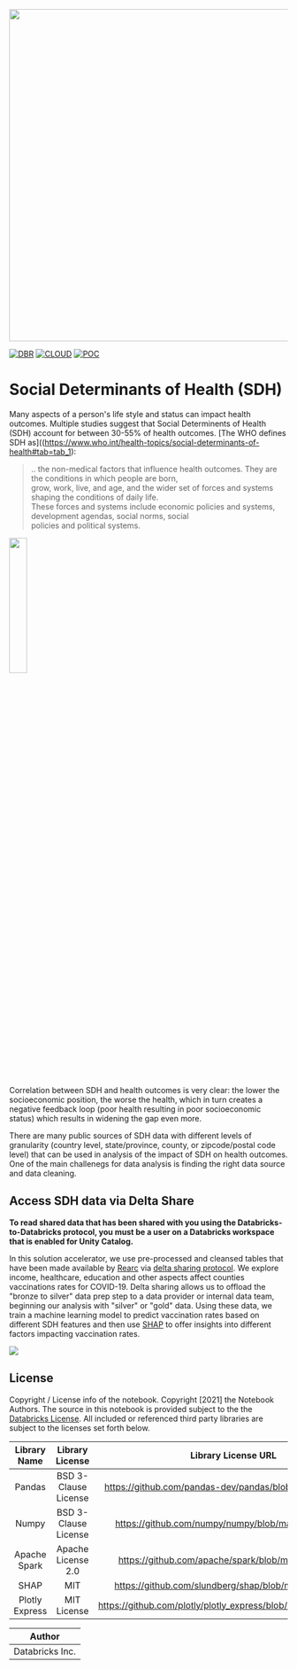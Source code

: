 <img src=https://hls-eng-data-public.s3.amazonaws.com/img/Databricks_HLS.png width="600px">

[![DBR](https://img.shields.io/badge/DBR-10.4ML-red?logo=databricks&style=for-the-badge)](https://docs.databricks.com/release-notes/runtime/10.4ml.html)
[![CLOUD](https://img.shields.io/badge/CLOUD-ALL-blue?logo=googlecloud&style=for-the-badge)](https://cloud.google.com/databricks)
[![POC](https://img.shields.io/badge/POC-10_days-green?style=for-the-badge)](https://databricks.com/try-databricks)

# Social Determinants of Health (SDH)
Many aspects of a person's life style and status can impact health outcomes. Multiple studies suggest that Social Determinents of Health (SDH) account for between 30-55% of health outcomes. 
[The WHO defines SDH as]((https://www.who.int/health-topics/social-determinants-of-health#tab=tab_1):
>.. the non-medical factors that influence health outcomes. They are the conditions in which people are born, <br>
> grow, work, live, and age, and the wider set of forces and systems shaping the conditions of daily life. <br>
> These forces and systems include economic policies and systems, development agendas, social norms, social <br>
> policies and political systems.

<img src='https://www.uclahealth.org/sites/default/files/styles/max_width_012000_480/public/images/SOCIAL%20DETERMINANTS%20OF%20HEALTH%20GRAPHIC.png' width=25%/>


Correlation between SDH and health outcomes is very clear: the lower the socioeconomic position, the worse the health, which in turn creates a negative feedback loop (poor health resulting in poor socioeconomic status) which results in widening the gap even more. 

There are many public sources of SDH data with different levels of granularity (country level, state/province, county, or zipcode/postal code level) that can be used in analysis of the impact of SDH on health outcomes. One of the main challenegs for data analysis is finding the right data source and data cleaning. 

## Access SDH data via Delta Share

**To read shared data that has been shared with you using the Databricks-to-Databricks protocol, you must be a user on a Databricks workspace that is enabled for Unity Catalog.**

In this solution accelerator, we use pre-processed and cleansed tables that have been made available by [Rearc](rearc.io) via [delta sharing protocol](https://www.databricks.com/blog/2021/05/26/introducing-delta-sharing-an-open-protocol-for-secure-data-sharing.html). We explore income, healthcare, education and other aspects affect counties vaccinations rates for COVID-19. Delta sharing allows us to offload the "bronze to silver" data prep step to a data provider or internal data team, beginning our analysis with "silver" or "gold" data.
Using these data, we train a machine learning model to predict vaccination rates based on different SDH features and then use [SHAP](https://shap.readthedocs.io/en/latest/example_notebooks/overviews/An%20introduction%20to%20explainable%20AI%20with%20Shapley%20values.html) to offer insights into different factors impacting vaccination rates.

![](https://databricks.com/wp-content/uploads/2022/03/delta-lake-medallion-architecture-2.jpeg)


## License
Copyright / License info of the notebook. Copyright [2021] the Notebook Authors.  The source in this notebook is provided subject to the  the [Databricks License](https://databricks.com/db-license-source).  All included or referenced third party libraries are subject to the licenses set forth below.

|Library Name|Library License|Library License URL|Library Source URL| 
| :-: | :-:| :-: | :-:|
|Pandas |BSD 3-Clause License| https://github.com/pandas-dev/pandas/blob/master/LICENSE | https://github.com/pandas-dev/pandas|
|Numpy |BSD 3-Clause License| https://github.com/numpy/numpy/blob/main/LICENSE.txt | https://github.com/numpy/numpy|
|Apache Spark |Apache License 2.0| https://github.com/apache/spark/blob/master/LICENSE | https://github.com/apache/spark/tree/master/python/pyspark|
|SHAP| MIT | https://github.com/slundberg/shap/blob/master/LICENSE | https://github.com/slundberg/shap/|
|Plotly Express | MIT License | https://github.com/plotly/plotly_express/blob/master/LICENSE.txt | https://github.com/plotly/plotly_express/|

|Author|
|-|
|Databricks Inc.|

